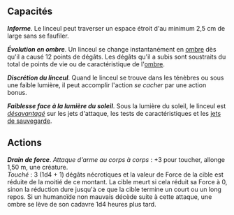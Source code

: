 ## Capacités
_**Informe**_. Le linceul peut traverser un espace étroit d'au minimum 2,5 cm de large sans se faufiler.

_**Évolution en ombre**_. Un linceul se change instantanément en [ombre](/bestiaire/ombre/) dès qu'il a causé 12 points de dégâts. Les dégâts qu'il a subis sont soustraits du total de points de vie ou de caractéristique de l'[ombre](/bestiaire/ombre/).

_**Discrétion du linceul**_. Quand le linceul se trouve dans les ténèbres ou sous une faible lumière, il peut accomplir l'action _se cacher_ par une action bonus.

_**Faiblesse face à la lumière du soleil**_. Sous la lumière du soleil, le linceul est [_désavantagé_](/utiliser-les-caracteristiques/#avantage-et-desavantage) sur les jets d'attaque, les tests de caractéristiques et les [jets de sauvegarde](/utiliser-les-caracteristiques/#jets-de-sauvegarde).

## Actions
_**Drain de force**_. _Attaque d'arme au corps à corps_ : +3 pour toucher, allonge 1,50 m, une créature.  
_Touché_ : 3 (1d4 + 1) dégâts nécrotiques et la valeur de Force de la cible est réduite de la moitié de ce montant. La cible meurt si cela réduit sa Force à 0, sinon la réduction dure jusqu'à ce que la cible termine un court ou un long repos. Si un humanoïde non mauvais décède suite à cette attaque, une ombre se lève de son cadavre 1d4 heures plus tard.
